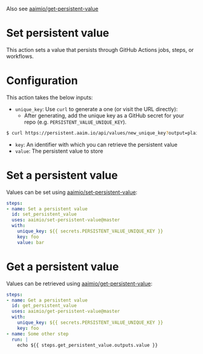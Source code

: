 Also see [aaimio/get-persistent-value](https://github.com/aaimio/get-persistent-value)

# Set persistent value

This action sets a value that persists through GitHub Actions jobs, steps, or workflows.

# Configuration

This action takes the below inputs:

- `unique_key`: Use `curl` to generate a one (or visit the URL directly):
  - After generating, add the unique key as a GitHub secret for your repo (e.g. `PERSISTENT_VALUE_UNIQUE_KEY`).

```bash
$ curl https://persistent.aaim.io/api/values/new_unique_key?output=plain
```

- `key`: An identifier with which you can retrieve the persistent value
- `value`: The persistent value to store

# Set a persistent value

Values can be set using [aaimio/set-persistent-value](https://github.com/aaimio/set-persistent-value):

```yaml
steps:
- name: Set a persistent value
  id: set_persistent_value
  uses: aaimio/set-persistent-value@master
  with:
    unique_key: ${{ secrets.PERSISTENT_VALUE_UNIQUE_KEY }}
    key: foo
    value: bar
```

# Get a persistent value

Values can be retrieved using [aaimio/get-persistent-value](https://github.com/aaimio/get-persistent-value):

```yaml
steps:
- name: Get a persistent value
  id: get_persistent_value
  uses: aaimio/get-persistent-value@master
  with:
    unique_key: ${{ secrets.PERSISTENT_VALUE_UNIQUE_KEY }}
    key: foo
- name: Some other step
  run: |
    echo ${{ steps.get_persistent_value.outputs.value }}
```
